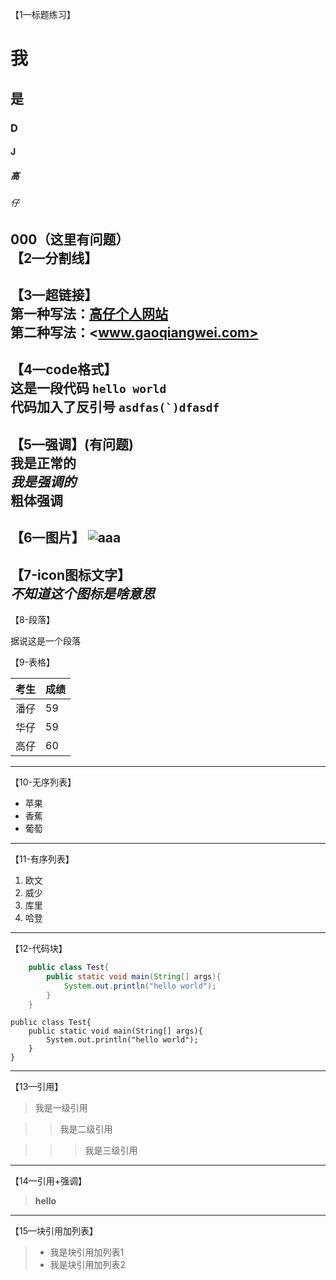 【1—标题练习】
# 我
## 是
### D
#### J
##### 高
###### 仔
000（这里有问题）     
【2—分割线】
---

【3—超链接】       
第一种写法：[高仔个人网站](www.gaoqiangwei.com)    
第二种写法：<www.gaoqiangwei.com>     
---
【4—code格式】      
这是一段代码 `hello world`     
代码加入了反引号 ``asdfas(`)dfasdf``        
---
【5—强调】(有问题)      
我是正常的       
*我是强调的*  
**粗体强调**  
---      
【6—图片】
![aaa](www.gaoqiangwei.com.png "鼠标放上来可以悬浮")     
---
【7-icon图标文字】        
<i class="icon-cog">不知道这个图标是啥意思</i>     
---     

【8-段落】

据说这是一个段落

【9-表格】   
               
考生|成绩
---|---
潘仔|59
华仔|59
高仔|60
---     
【10-无序列表】   
- 苹果 
- 香蕉
- 葡萄    
--- 
【11-有序列表】   
1. 欧文   
2. 威少   
3. 库里   
4. 哈登   
--- 
【12-代码块】        
```java
    public class Test{
        public static void main(String[] args){
            System.out.println("hello world");
        }
    }

```
    public class Test{
        public static void main(String[] args){
            System.out.println("hello world");
        }
    }
    
--- 
【13—引用】 
> 我是一级引用        
    
>> 我是二级引用

>>> 我是三级引用      
---
【14—引用+强调】     
>**hello**  
--- 
【15—块引用加列表】 
>- 我是块引用加列表1
>- 我是块引用加列表2      
